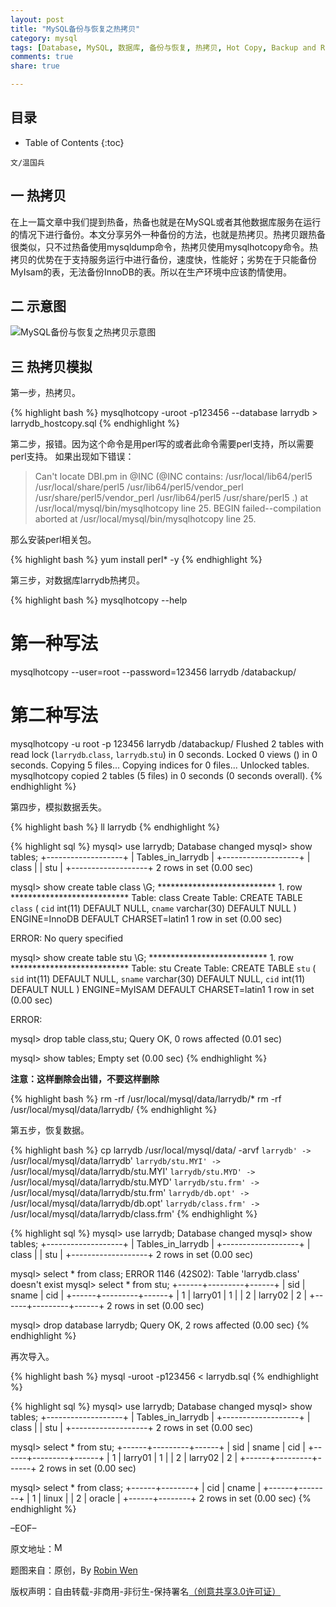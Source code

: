 ```yaml
---
layout: post
title: "MySQL备份与恢复之热拷贝"
category: mysql
tags: [Database, MySQL, 数据库, 备份与恢复, 热拷贝, Hot Copy, Backup and Recovery]
comments: true
share: true

---
```


## 目录 ##

* Table of Contents
{:toc}

`文/温国兵`

## 一 热拷贝 ##

在上一篇文章中我们提到热备，热备也就是在MySQL或者其他数据库服务在运行的情况下进行备份。本文分享另外一种备份的方法，也就是热拷贝。热拷贝跟热备很类似，只不过热备使用mysqldump命令，热拷贝使用mysqlhotcopy命令。热拷贝的优势在于支持服务运行中进行备份，速度快，性能好；劣势在于只能备份MyIsam的表，无法备份InnoDB的表。所以在生产环境中应该酌情使用。

## 二 示意图 ##

![MySQL备份与恢复之热拷贝示意图](http://i.imgur.com/CUdQKmX.jpg)

## 三 热拷贝模拟 ##

第一步，热拷贝。

{% highlight bash %}
mysqlhotcopy -uroot -p123456 --database larrydb > larrydb_hostcopy.sql
{% endhighlight %}

第二步，报错。因为这个命令是用perl写的或者此命令需要perl支持，所以需要perl支持。
如果出现如下错误：

> Can't locate DBI.pm in @INC (@INC contains: /usr/local/lib64/perl5 
> /usr/local/share/perl5 /usr/lib64/perl5/vendor_perl 
> /usr/share/perl5/vendor_perl /usr/lib64/perl5 /usr/share/perl5 .) 
> at /usr/local/mysql/bin/mysqlhotcopy line 25.
> BEGIN failed--compilation aborted at /usr/local/mysql/bin/mysqlhotcopy line 25.

那么安装perl相关包。

{% highlight bash %}
yum install perl* -y
{% endhighlight %}

第三步，对数据库larrydb热拷贝。

{% highlight bash %}
mysqlhotcopy --help

# 第一种写法
mysqlhotcopy --user=root --password=123456 larrydb /databackup/

# 第二种写法
mysqlhotcopy -u root -p 123456 larrydb /databackup/
Flushed 2 tables with read lock (`larrydb`.`class`, `larrydb`.`stu`) in 0 seconds.
Locked 0 views () in 0 seconds.
Copying 5 files...
Copying indices for 0 files...
Unlocked tables.
mysqlhotcopy copied 2 tables (5 files) in 0 seconds (0 seconds overall).
{% endhighlight %}

第四步，模拟数据丢失。

{% highlight bash %}
ll larrydb
{% endhighlight %}

{% highlight sql %}
mysql> use larrydb;
Database changed
mysql> show tables;
+-------------------+
| Tables_in_larrydb |
+-------------------+
| class             |
| stu               |
+-------------------+
2 rows in set (0.00 sec)

mysql> show create table class \G;
*************************** 1. row ***************************
       Table: class
Create Table: CREATE TABLE `class` (
  `cid` int(11) DEFAULT NULL,
  `cname` varchar(30) DEFAULT NULL
) ENGINE=InnoDB DEFAULT CHARSET=latin1
1 row in set (0.00 sec)

ERROR:
No query specified

mysql> show create table stu \G;
*************************** 1. row ***************************
       Table: stu
Create Table: CREATE TABLE `stu` (
  `sid` int(11) DEFAULT NULL,
  `sname` varchar(30) DEFAULT NULL,
  `cid` int(11) DEFAULT NULL
) ENGINE=MyISAM DEFAULT CHARSET=latin1
1 row in set (0.00 sec)

ERROR:

mysql> drop table class,stu;
Query OK, 0 rows affected (0.01 sec)

mysql> show tables;
Empty set (0.00 sec)
{% endhighlight %}

**注意：这样删除会出错，不要这样删除**

{% highlight bash %}
rm -rf /usr/local/mysql/data/larrydb/*
rm -rf /usr/local/mysql/data/larrydb/
{% endhighlight %}

第五步，恢复数据。

{% highlight bash %}
cp larrydb /usr/local/mysql/data/ -arvf
`larrydb' -> `/usr/local/mysql/data/larrydb'
`larrydb/stu.MYI' -> `/usr/local/mysql/data/larrydb/stu.MYI'
`larrydb/stu.MYD' -> `/usr/local/mysql/data/larrydb/stu.MYD'
`larrydb/stu.frm' -> `/usr/local/mysql/data/larrydb/stu.frm'
`larrydb/db.opt' -> `/usr/local/mysql/data/larrydb/db.opt'
`larrydb/class.frm' -> `/usr/local/mysql/data/larrydb/class.frm'
{% endhighlight %}

{% highlight sql %}
mysql> use larrydb;
Database changed
mysql> show tables;
+-------------------+
| Tables_in_larrydb |
+-------------------+
| class             |
| stu               |
+-------------------+
2 rows in set (0.00 sec)

mysql> select * from class;
ERROR 1146 (42S02): Table 'larrydb.class' doesn't exist
mysql> select * from stu;
+------+---------+------+
| sid  | sname   | cid  |
+------+---------+------+
|    1 | larry01 |    1 |
|    2 | larry02 |    2 |
+------+---------+------+
2 rows in set (0.00 sec)

mysql> drop database larrydb;
Query OK, 2 rows affected (0.00 sec)
{% endhighlight %}

再次导入。

{% highlight bash %}
mysql -uroot -p123456 < larrydb.sql
{% endhighlight %}

{% highlight sql %}
mysql> use larrydb;
Database changed
mysql> show tables;
+-------------------+
| Tables_in_larrydb |
+-------------------+
| class             |
| stu               |
+-------------------+
2 rows in set (0.00 sec)

mysql> select * from stu;
+------+---------+------+
| sid  | sname   | cid  |
+------+---------+------+
|    1 | larry01 |    1 |
|    2 | larry02 |    2 |
+------+---------+------+
2 rows in set (0.00 sec)

mysql> select * from class;
+------+--------+
| cid  | cname  |
+------+--------+
|    1 | linux  |
|    2 | oracle |
+------+--------+
2 rows in set (0.00 sec)
{% endhighlight %}

–EOF–

原文地址：<a href="http://blog.csdn.net/justdb/article/details/15026833" target="_blank"><img src="http://i.imgur.com/BROigUO.jpg" title="MySQL备份与恢复之热拷贝" height="16px" width="16px" border="0" alt="MySQL备份与恢复之热拷贝" /></a>

题图来自：原创，By <a href="http://dbarobin.com/" target="_blank">Robin Wen</a>

版权声明：自由转载-非商用-非衍生-保持署名<a href="http://creativecommons.org/licenses/by-nc-nd/3.0/deed.zh" target="_blank">（创意共享3.0许可证）</a>
